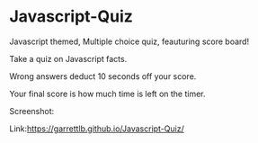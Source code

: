 # Javascript-Quiz

Javascript themed, Multiple choice quiz, feauturing score board!

Take a quiz on Javascript facts. 

Wrong answers deduct 10 seconds off your score.

Your final score is how much time is left on the timer.

Screenshot:


Link:https://garrettlb.github.io/Javascript-Quiz/
